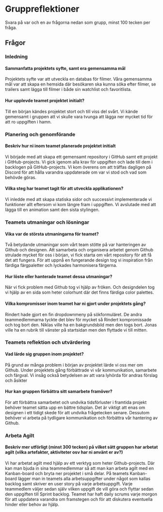 # Gruppreflektioner

Svara på var och en av frågorna nedan som grupp, minst 100 tecken per fråga.

## Frågor

### Inledning

#### Sammanfatta projektets syfte, samt era gemensamma mål
Projektets syfte var att utveckla en databas för filmer. Våra gemensamma mål var att skapa en hemsida där besökaren ska kunna söka efter filmer, se trailers samt lägga till filmer i både sin watchlist och favoritlista.

#### Hur upplevde teamet projektet initialt?
Till en början kändes projektet stort och till viss del svårt. Vi kände gemensamt i gruppen att vi skulle vara tvunga att lägga ner mycket tid för att ro uppgiften i hamn.

### Planering och genomförande

#### Beskriv hur ni inom teamet planerade projektet initialt
Vi började med att skapa ett gemensamt repository i GitHub samt ett projekt i GitHub-projects. Vi gick igenom alla krav för uppgiften och lade till dem i backlogen på GitHub-projects. Vi kom överens om att träffas dagligen på Discord för att hålla varandra uppdaterade om var vi stod och vad som behövde göras.

#### Vilka steg har teamet tagit för att utveckla applikationen?
Vi inledde med att skapa statiska sidor och successivt implementerade vi funktioner allt eftersom vi kom längre fram i uppgiften. Vi avslutade med att lägga till en animation samt den sista stylingen.

### Teamets utmaningar och lösningar

#### Vika var de största utmaningarna för teamet?
Två betydande utmaningar som vårt team stötte på var hanteringen av Github och designen. Att samarbeta och organisera arbetet genom Github strulade mycket för oss i början, vi fick starta om vårt repository för att få det att fungera. För att uppnå en fungerande design tog vi inspiration från färdiga färgpaletter och lyckades harmonisera färgerna.

#### Hur löste eller hanterade teamet dessa utmaningar?
När vi fick problem med Github tog vi hjälp av fröken. Och designdelen tog vi hjälp av en sida som heter colorhunt där det finns färdiga color palettes.

#### Vilka kompromisser inom teamet har ni gjort under projektets gång?
Rindert hade gjort en fin dropdownmeny på sökformuläret. De andra teammedlemmarna tyckte det blev för mycket så Rindert kompromissade och tog bort den. Niklas ville ha en bakgrundsbild men den togs bort. Jonas ville ha en rubrik till vänster på startsidan men den flyttade vi till mitten.

### Teamets reflektion och utvärdering

#### Vad lärde sig gruppen inom projektet?
På grund av många problem i början av projektet lärde vi oss mer om Github. Under projektets gång förbättrade vi vår kommunikation, samarbete och färgval. Vi insåg också betydelsen av att vara lyhörda för andras förslag och åsikter

#### Hur kan gruppen förbättra sitt samarbete framöver?
För att förbättra samarbetet och undvika tidsförluster i framtida projekt behöver teamet sätta upp en bättre tidsplan. Det är viktigt att enas om designen i ett tidigt skede för att undvika frågetecken senare. Dessutom behöver vi arbeta på tydligare kommunikation och förbättra vår hantering av Github.

### Arbeta Agilt

#### Beskriv mer utförligt (minst 300 tecken) på vilket sätt gruppen har arbetat agilt (vilka artefakter, aktiviteter osv har ni använt er av?)
Vi har arbetat agilt med hjälp av ett verktyg som heter Github-projects. Där kan man bjuda in sina teammedlemmar så att man kan arbeta agilt med en Kanban-board och bryta ner projektet i små delar. På teamets Kanban-board lägger man in teamets alla arbetsuppgifter under något som kallas backlog samt skriver en user story på varje arbetsuppgift. Varje teammedlem väljer sedan själv vilken uppgift de vill göra och flyttar sedan den uppgiften till Sprint backlog. Teamet har haft daily scrums varje morgon för att uppdatera varandra om framstegen och för att diskutera eventuella hinder eller behov av hjälp.